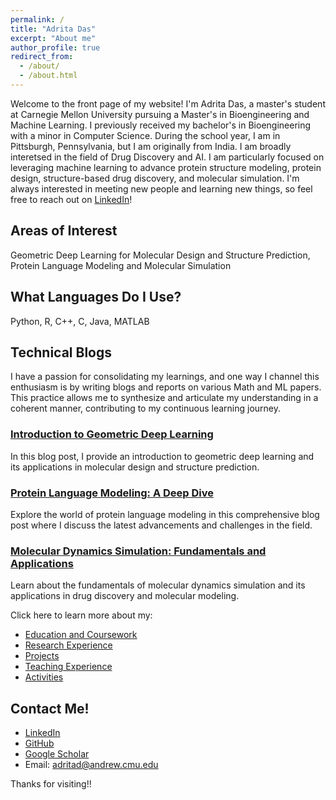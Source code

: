 ```yaml
---
permalink: /
title: "Adrita Das"
excerpt: "About me"
author_profile: true
redirect_from: 
  - /about/
  - /about.html
---
```


Welcome to the front page of my website! I'm Adrita Das, a master's student at Carnegie Mellon University pursuing a Master's in Bioengineering and Machine Learning. I previously received my bachelor's in Bioengineering with a minor in Computer Science. During the school year, I am in Pittsburgh, Pennsylvania, but I am originally from India. I am broadly interetsed in the field of Drug Discovery and AI. I am particularly focused on leveraging machine learning to advance protein structure modeling, protein design, structure-based drug discovery, and molecular simulation. I'm always interested in meeting new people and learning new things, so feel free to reach out on [LinkedIn](https://www.linkedin.com/in/adrita-das-6b05a615a/)!

Areas of Interest
------
Geometric Deep Learning for Molecular Design and Structure Prediction, Protein Language Modeling and Molecular Simulation

What Languages Do I Use?
------
Python, R, C++, C, Java, MATLAB

## Technical Blogs
I have a passion for consolidating my learnings, and one way I channel this enthusiasm is by writing blogs and reports on various Math and ML papers. This practice allows me to synthesize and articulate my understanding in a coherent manner, contributing to my continuous learning journey.

### [Introduction to Geometric Deep Learning](https://example.com/blog_post_1)
In this blog post, I provide an introduction to geometric deep learning and its applications in molecular design and structure prediction.

### [Protein Language Modeling: A Deep Dive](https://example.com/blog_post_2)
Explore the world of protein language modeling in this comprehensive blog post where I discuss the latest advancements and challenges in the field.

### [Molecular Dynamics Simulation: Fundamentals and Applications](https://example.com/blog_post_3)
Learn about the fundamentals of molecular dynamics simulation and its applications in drug discovery and molecular modeling.

Click here to learn more about my:
  * [Education and Coursework](https://adrita78.github.io/education/)
  * [Research Experience](https://adrita78.github.io/experience/)
  * [Projects](https://adrita78.github.io/projects/)
  * [Teaching Experience](https://adrita78.github.io/teaching/)
  * [Activities](https://adrita78.github.io/activities/)

Contact Me!
------
  * [LinkedIn](https://www.linkedin.com/in/adrita-das-6b05a615a/)
  * [GitHub](https://github.com/adrita78)
  * [Google Scholar](https://scholar.google.com/citations?user=R6EtfNEAAAAJ&hl=en)
  * Email: adritad@andrew.cmu.edu

Thanks for visiting!!

